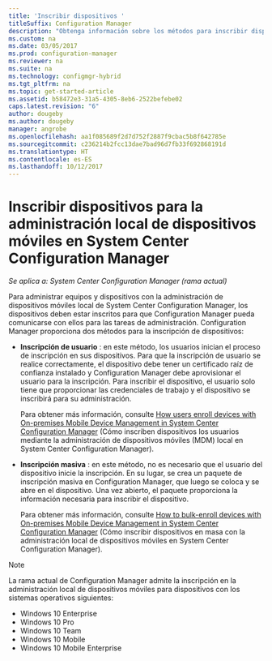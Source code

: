 ```yaml
---
title: 'Inscribir dispositivos '
titleSuffix: Configuration Manager
description: "Obtenga información sobre los métodos para inscribir dispositivos para la administración de dispositivos móviles local en System Center Configuration Manager."
ms.custom: na
ms.date: 03/05/2017
ms.prod: configuration-manager
ms.reviewer: na
ms.suite: na
ms.technology: configmgr-hybrid
ms.tgt_pltfrm: na
ms.topic: get-started-article
ms.assetid: b58472e3-31a5-4305-8eb6-2522befebe02
caps.latest.revision: "6"
author: dougeby
ms.author: dougeby
manager: angrobe
ms.openlocfilehash: aa1f085689f2d7d752f2887f9cbac5b8f642785e
ms.sourcegitcommit: c236214b2fcc13dae7bad96d7fb33f692868191d
ms.translationtype: HT
ms.contentlocale: es-ES
ms.lasthandoff: 10/12/2017
---
```

# <a name="enroll-devices-for-on-premises-mobile-device-management-in-system-center-configuration-manager"></a>Inscribir dispositivos para la administración local de dispositivos móviles en System Center Configuration Manager

*Se aplica a: System Center Configuration Manager (rama actual)*

Para administrar equipos y dispositivos con la administración de dispositivos móviles local de System Center Configuration Manager, los dispositivos deben estar inscritos para que Configuration Manager pueda comunicarse con ellos para las tareas de administración. Configuration Manager proporciona dos métodos para la inscripción de dispositivos:  

-   **Inscripción de usuario** : en este método, los usuarios inician el proceso de inscripción en sus dispositivos. Para que la inscripción de usuario se realice correctamente, el dispositivo debe tener un certificado raíz de confianza instalado y Configuration Manager debe aprovisionar el usuario para la inscripción.  Para inscribir el dispositivo, el usuario solo tiene que proporcionar las credenciales de trabajo y el dispositivo se inscribirá para su administración.  

     Para obtener más información, consulte [How users enroll devices with On-premises Mobile Device Management in System Center Configuration Manager](../../mdm/deploy-use/user-enroll-devices-on-premises-mdm.md) (Cómo inscriben dispositivos los usuarios mediante la administración de dispositivos móviles (MDM) local en System Center Configuration Manager).  

-   **Inscripción masiva** : en este método, no es necesario que el usuario del dispositivo inicie la inscripción. En su lugar, se crea un paquete de inscripción masiva en Configuration Manager, que luego se coloca y se abre en el dispositivo. Una vez abierto, el paquete proporciona la información necesaria para inscribir el dispositivo.  

     Para obtener más información, consulte [How to bulk-enroll devices with On-premises Mobile Device Management in System Center Configuration Manager](../../mdm/deploy-use/bulk-enroll-devices-on-premises-mdm.md) (Cómo inscribir dispositivos en masa con la administración local de dispositivos móviles en System Center Configuration Manager).  

 > [!NOTE]  
>  La rama actual de Configuration Manager admite la inscripción en la administración local de dispositivos móviles para dispositivos con los sistemas operativos siguientes:  
>   
>  -   Windows 10 Enterprise  
> -   Windows 10 Pro  
> -   Windows 10 Team 
> -   Windows 10 Mobile  
> -   Windows 10 Mobile Enterprise   
